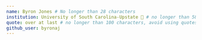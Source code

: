 ```yaml
---
name: Byron Jones # No longer than 28 characters
institution: University of South Carolina-Upstate 🚩 # no longer than 58 characters
quote: over at last # no longer than 100 characters, avoid using quotes(") to guarantee the format remains the same.
github_user: byronaj
---
```

